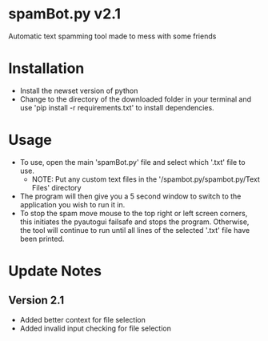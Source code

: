 # spamBot.py v2.1
Automatic text spamming tool made to mess with some friends

# Installation
* Install the newset version of python
* Change to the directory of the downloaded folder in your terminal and use 'pip install -r requirements.txt' to install dependencies.

# Usage
* To use, open the main 'spamBot.py' file and select which '.txt' file to use.
    * NOTE: Put any custom text files in the '<path to program>/spambot.py/spambot.py/Text Files' directory
* The program will then give you a 5 second window to switch to the application you wish to run it in.
* To stop the spam move mouse to the top right or left screen corners, this initiates the pyautogui failsafe and stops the program.
Otherwise, the tool will continue to run until all lines of the selected '.txt' file have been printed.

# Update Notes
## Version 2.1
* Added better context for file selection
* Added invalid input checking for file selection 
